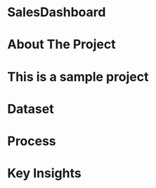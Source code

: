 # SalesDashboard
# About The Project
# This is a sample project

# Dataset

# Process

# Key Insights